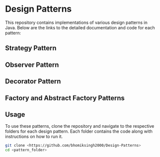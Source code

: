 # Design Patterns

This repository contains implementations of various design patterns in Java. Below are the links to the detailed documentation and code for each pattern:

## Strategy Pattern

## Observer Pattern

## Decorator Pattern

## Factory and Abstract Factory Patterns

## Usage
To use these patterns, clone the repository and navigate to the respective folders for each design pattern. Each folder contains the code along with instructions on how to run it.

```bash
git clone <https://github.com/bhomiksingh2000/Design-Patterns>
cd <pattern_folder>

